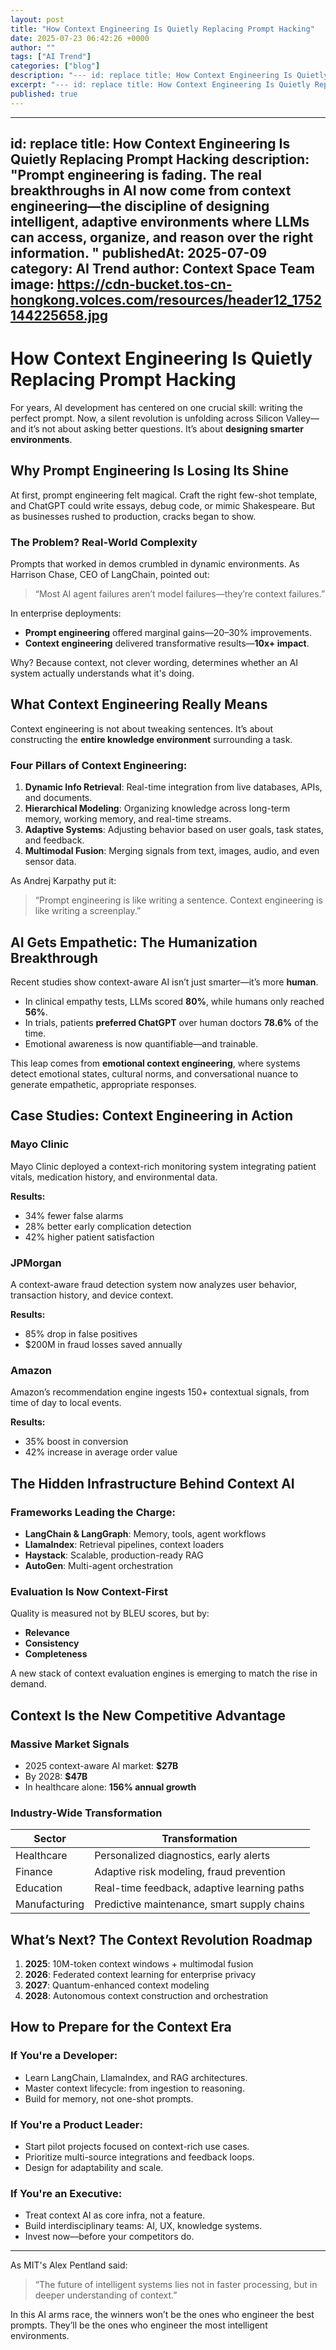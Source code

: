 ```yaml
---
layout: post
title: "How Context Engineering Is Quietly Replacing Prompt Hacking"
date: 2025-07-23 06:42:26 +0000
author: ""
tags: ["AI Trend"]
categories: ["blog"]
description: "--- id: replace title: How Context Engineering Is Quietly Replacing Prompt Hacking description: Prompt engineering is fading. The real breakthroughs i..."
excerpt: "--- id: replace title: How Context Engineering Is Quietly Replacing Prompt Hacki..."
published: true
---
```


---
id: replace
title: How Context Engineering Is Quietly Replacing Prompt Hacking
description: "Prompt engineering is fading. The real breakthroughs in AI now come from context engineering—the discipline of designing intelligent, adaptive environments where LLMs can access, organize, and reason over the right information. "
publishedAt: 2025-07-09
category: AI Trend
author: Context Space Team
image: https://cdn-bucket.tos-cn-hongkong.volces.com/resources/header12_1752144225658.jpg
---

# How Context Engineering Is Quietly Replacing Prompt Hacking

For years, AI development has centered on one crucial skill: writing the perfect prompt. Now, a silent revolution is unfolding across Silicon Valley—and it’s not about asking better questions. It’s about **designing smarter environments**.

## Why Prompt Engineering Is Losing Its Shine

At first, prompt engineering felt magical. Craft the right few-shot template, and ChatGPT could write essays, debug code, or mimic Shakespeare. But as businesses rushed to production, cracks began to show.

### The Problem? Real-World Complexity

Prompts that worked in demos crumbled in dynamic environments. As Harrison Chase, CEO of LangChain, pointed out:
> “Most AI agent failures aren’t model failures—they’re context failures.”

In enterprise deployments:
- **Prompt engineering** offered marginal gains—20–30% improvements.
- **Context engineering** delivered transformative results—**10x+ impact**.

Why? Because context, not clever wording, determines whether an AI system actually understands what it's doing.

## What Context Engineering Really Means

Context engineering is not about tweaking sentences. It’s about constructing the **entire knowledge environment** surrounding a task.

### Four Pillars of Context Engineering:
1. **Dynamic Info Retrieval**: Real-time integration from live databases, APIs, and documents.
2. **Hierarchical Modeling**: Organizing knowledge across long-term memory, working memory, and real-time streams.
3. **Adaptive Systems**: Adjusting behavior based on user goals, task states, and feedback.
4. **Multimodal Fusion**: Merging signals from text, images, audio, and even sensor data.

As Andrej Karpathy put it:
> “Prompt engineering is like writing a sentence. Context engineering is like writing a screenplay.”

## AI Gets Empathetic: The Humanization Breakthrough

Recent studies show context-aware AI isn’t just smarter—it’s more **human**.

- In clinical empathy tests, LLMs scored **80%**, while humans only reached **56%**.
- In trials, patients **preferred ChatGPT** over human doctors **78.6%** of the time.
- Emotional awareness is now quantifiable—and trainable.

This leap comes from **emotional context engineering**, where systems detect emotional states, cultural norms, and conversational nuance to generate empathetic, appropriate responses.

## Case Studies: Context Engineering in Action

### Mayo Clinic

Mayo Clinic deployed a context-rich monitoring system integrating patient vitals, medication history, and environmental data.

**Results:**
- 34% fewer false alarms
- 28% better early complication detection
- 42% higher patient satisfaction

### JPMorgan

A context-aware fraud detection system now analyzes user behavior, transaction history, and device context.

**Results:**
- 85% drop in false positives
- $200M in fraud losses saved annually

### Amazon

Amazon’s recommendation engine ingests 150+ contextual signals, from time of day to local events.

**Results:**
- 35% boost in conversion
- 42% increase in average order value

## The Hidden Infrastructure Behind Context AI

### Frameworks Leading the Charge:
- **LangChain & LangGraph**: Memory, tools, agent workflows
- **LlamaIndex**: Retrieval pipelines, context loaders
- **Haystack**: Scalable, production-ready RAG
- **AutoGen**: Multi-agent orchestration

### Evaluation Is Now Context-First

Quality is measured not by BLEU scores, but by:
- **Relevance**
- **Consistency**
- **Completeness**

A new stack of context evaluation engines is emerging to match the rise in demand.

## Context Is the New Competitive Advantage

### Massive Market Signals

- 2025 context-aware AI market: **$27B**
- By 2028: **$47B**
- In healthcare alone: **156% annual growth**

### Industry-Wide Transformation

| Sector            | Transformation                                    |
|-------------------|---------------------------------------------------|
| Healthcare         | Personalized diagnostics, early alerts           |
| Finance            | Adaptive risk modeling, fraud prevention         |
| Education          | Real-time feedback, adaptive learning paths      |
| Manufacturing      | Predictive maintenance, smart supply chains      |

## What’s Next? The Context Revolution Roadmap

1. **2025**: 10M-token context windows + multimodal fusion
2. **2026**: Federated context learning for enterprise privacy
3. **2027**: Quantum-enhanced context modeling
4. **2028**: Autonomous context construction and orchestration

## How to Prepare for the Context Era

### If You're a Developer:
- Learn LangChain, LlamaIndex, and RAG architectures.
- Master context lifecycle: from ingestion to reasoning.
- Build for memory, not one-shot prompts.

### If You're a Product Leader:
- Start pilot projects focused on context-rich use cases.
- Prioritize multi-source integrations and feedback loops.
- Design for adaptability and scale.

### If You're an Executive:
- Treat context AI as core infra, not a feature.
- Build interdisciplinary teams: AI, UX, knowledge systems.
- Invest now—before your competitors do.

---

As MIT's Alex Pentland said:
> “The future of intelligent systems lies not in faster processing, but in deeper understanding of context.”

In this AI arms race, the winners won’t be the ones who engineer the best prompts.
They’ll be the ones who engineer the most intelligent environments.

